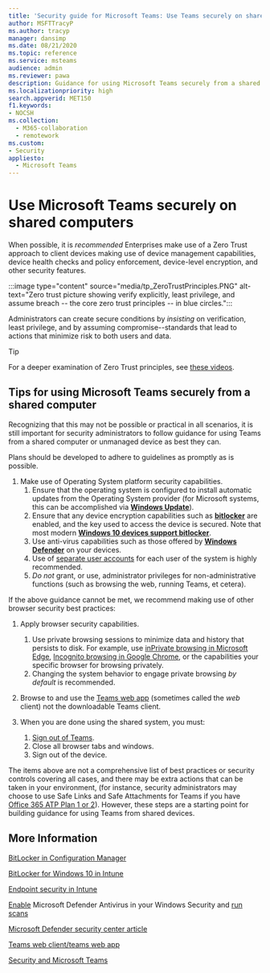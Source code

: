 ```yaml
---
title: 'Security guide for Microsoft Teams: Use Teams securely on shared computers'
author: MSFTTracyP
ms.author: tracyp
manager: dansimp
ms.date: 08/21/2020
ms.topic: reference
ms.service: msteams
audience: admin
ms.reviewer: pawa
description: Guidance for using Microsoft Teams securely from a shared computer in the workplace.
ms.localizationpriority: high
search.appverid: MET150
f1.keywords:
- NOCSH
ms.collection: 
  - M365-collaboration
  - remotework
ms.custom: 
- Security
appliesto: 
  - Microsoft Teams
---
```


# Use Microsoft Teams securely on shared computers

When possible, it is *recommended* Enterprises make use of a Zero Trust approach to client devices making use of device management capabilities, device health checks and policy enforcement, device-level encryption, and other security features.

:::image type="content" source="media/tp_ZeroTrustPrinciples.PNG" alt-text="Zero trust picture showing verify explicitly, least privilege, and assume breach -- the core zero trust principles -- in blue circles.":::

Administrators can create secure conditions by *insisting* on verification, least privilege, and by assuming compromise--standards that lead to actions that minimize risk to both users and data.

> [!TIP]
> For a deeper examination of Zero Trust principles, see [these videos](/security/ciso-workshop/ciso-workshop-module-3#part-2-zero-trust-definition-and-models-1537).

## Tips for using Microsoft Teams securely from a shared computer

Recognizing that this may not be possible or practical in all scenarios, it is still important for security administrators to follow guidance for using Teams from a shared computer or unmanaged device as best they can.

Plans should be developed to adhere to guidelines as promptly as is possible.

1. Make use of Operating System platform security capabilities.
    1. Ensure that the operating system is configured to install automatic updates from the Operating System provider (for Microsoft systems, this can be accomplished via [**Windows Update**](https://support.microsoft.com/help/12373/windows-update-faq)). 
    1. Ensure that any device encryption capabilities such as [**bitlocker**](/windows/security/information-protection/bitlocker/bitlocker-overview) are enabled, and the key used to access the device is secured.  Note that most modern [**Windows 10 devices support bitlocker**](/windows/security/information-protection/bitlocker/bitlocker-device-encryption-overview-windows-10). 
    1. Use anti-virus capabilities such as those offered by [**Windows Defender**](/windows/security/threat-protection/microsoft-defender-antivirus/microsoft-defender-antivirus-in-windows-10) on your devices.
    1. Use of [separate user accounts](https://support.microsoft.com/help/4026923/windows-10-create-a-local-user-or-administrator-account) for each user of the system is highly recommended.
    1. *Do not* grant, or use, administrator privileges for non-administrative functions (such as browsing the web, running Teams, et cetera).

If the above guidance cannot be met, we recommend making use of other browser security best practices:

1. Apply browser security capabilities.
    1. Use private browsing sessions to minimize data and history that persists to disk. For example, use [inPrivate browsing in Microsoft Edge](https://support.microsoft.com/help/4533513/microsoft-edge-browse-inprivate), [Incognito browsing in Google Chrome](https://support.google.com/chrome/answer/95464?co=GENIE.Platform%3DDesktop&hl=en), or the capabilities your specific browser for browsing privately. 
    1. Changing the system behavior to engage private browsing *by default* is recommended. 

2. Browse to and use the [Teams web app](https://teams.microsoft.com) (sometimes called the *web* client) not the downloadable Teams client.

3. When you are done using the shared system, you must: 
    1. [Sign out of Teams](https://support.microsoft.com/office/sign-out-of-teams-a6d76e69-e1dd-4bc4-8e5f-04ba48384487).
    1. Close all browser tabs and windows.
    1. Sign out of the device.

The items above are not a comprehensive list of best practices or security controls covering all cases, and there may be extra actions that can be taken in your environment, (for instance, security administrators may choose to use Safe Links and Safe Attachments for Teams if you have [Office 365 ATP Plan 1 or 2](/microsoft-365/security/office-365-security/office-365-atp#office-365-atp-plan-1-and-plan-2)). However, these steps are a starting point for building guidance for using Teams from shared devices.

## More Information

[BitLocker in Configuration Manager](/mem/configmgr/protect/deploy-use/bitlocker/deploy-management-agent)

[BitLocker for Windows 10 in Intune](/mem/intune/protect/encrypt-devices)

[Endpoint security in Intune](/mem/intune/protect/endpoint-security)

[Enable](/windows/security/threat-protection/microsoft-defender-antivirus/microsoft-defender-security-center-antivirus#ensure-microsoft-defender-antivirus-is-enabled-in-the-windows-security-app) Microsoft Defender Antivirus in your Windows Security and [run scans](/windows/security/threat-protection/microsoft-defender-antivirus/microsoft-defender-security-center-antivirus#run-a-scan-with-the-windows-security-app)

[Microsoft Defender security center article](/windows/security/threat-protection/microsoft-defender-antivirus/microsoft-defender-security-center-antivirus)

[Teams web client/teams web app](./get-clients.md#web-client)

[Security and Microsoft Teams](./teams-security-guide.md)
